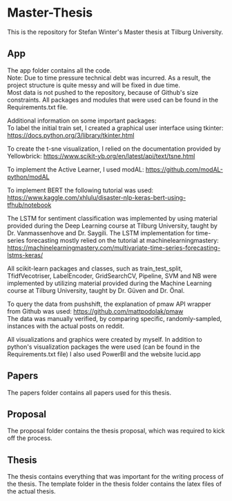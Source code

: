 # Master-Thesis
This is the repository for Stefan Winter's Master thesis at Tilburg University.

## App
The app folder contains all the code.  
Note: Due to time pressure technical debt was incurred. As a result, the project structure is quite messy and will be fixed in due time.  
Most data is not pushed to the repository, because of Github's size constraints.
All packages and modules that were used can be found in the Requirements.txt file.

Additional information on some important packages:  
To label the initial train set, I created a graphical user interface using tkinter: https://docs.python.org/3/library/tkinter.html

To create the t-sne visualization, I relied on the documentation provided by Yellowbrick: https://www.scikit-yb.org/en/latest/api/text/tsne.html

To implement the Active Learner, I used modAL: https://github.com/modAL-python/modAL

To implement BERT the following tutorial was used: https://www.kaggle.com/xhlulu/disaster-nlp-keras-bert-using-tfhub/notebook

The LSTM for sentiment classification was implemented by using material provided during the Deep Learning course at Tilburg University, taught by Dr. Vanmassenhove and Dr. Saygili. The LSTM implementation for time-series forecasting mostly relied on the tutorial at machinelearningmastery: https://machinelearningmastery.com/multivariate-time-series-forecasting-lstms-keras/

All scikit-learn packages and classes, such as train_test_split, TfidfVecotriser, LabelEncoder, GridSearchCV, Pipeline, SVM and NB were implemented by utilizing material provided during the Machine Learning course at Tilburg University, taught by Dr. Güven and Dr. Önal.

To query the data from pushshift, the explanation of pmaw API wrapper from Github was used: https://github.com/mattpodolak/pmaw  
The data was manually verified, by comparing specific, randomly-sampled, instances with the actual posts on reddit.

All visualizations and graphics were created by myself. In addition to python's visualization packages the were used (can be found in the Requirements.txt file) I also used PowerBI and the website lucid.app

## Papers
The papers folder contains all papers used for this thesis.

## Proposal
The proposal folder contains the thesis proposal, which was required to kick off the process.

## Thesis
The thesis contains everything that was important for the writing process of the thesis. The template folder in the thesis folder contains the latex files of the actual thesis.